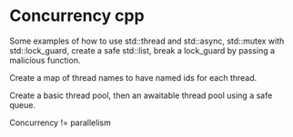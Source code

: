# Concurrency cpp

Some examples of how to use std::thread and std::async, std::mutex
with std::lock_guard, create a safe std::list, break a lock_guard
by passing a malicious function.

Create a map of thread names to have named ids for each thread.

Create a basic thread pool, then an awaitable thread pool using a 
safe queue.

Concurrency != parallelism
